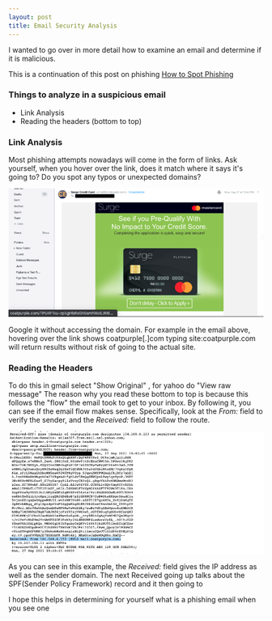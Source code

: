 ```yaml
---
layout: post
title: Email Security Analysis
---
```


​​I wanted to go over in more detail how to examine an email and determine if it is malicious. 

This is a continuation of this post on phishing 
[How to Spot Phishing](https://zendannyy.github.io/ninth-post/)


### Things to analyze in a suspicious email
* Link Analysis
* Reading the headers (bottom to top)


### Link Analysis 
Most phishing attempts nowadays will come in the form of links. Ask yourself, when you hover over the link, does it match where it says it's going to? Do you spot any typos or unexpected domains?


![Example Email II](/images/Example_Email_ll.png)

Google it without accessing the domain. For example in the email above, hovering over the link shows coatpurple[.]com typing site:coatpurple.com will return results without risk of going to the actual site. 


### Reading the Headers
To do this in gmail select "Show Original" , for yahoo do "View raw message"
The reason why you read these bottom to top is because this follows the "flow" the email took to get to your inbox. By following it, you can see if the email flow makes sense. 
Specifically, look at the *From:* field to verify the sender, and the *Received:* field to follow the route. 


![Example Email Headers](/images/Example_Headers.png)

As you can see in this example, the *Received:* field gives the IP address as well as the sender domain. The next Received going up talks about the SPF(Sender Policy Framework) record and it then going to 


I hope this helps in determining for yourself what is a phishing email when you see one 
